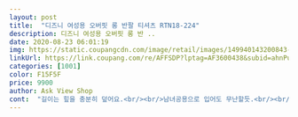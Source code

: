 ```yaml
---
layout: post 
title:  "디즈니 여성용 오버핏 롱 반팔 티셔츠 RTN18-224" 
description: 디즈니 여성용 오버핏 롱 반 ..
date: 2020-08-23 06:01:19 
img: https://static.coupangcdn.com/image/retail/images/149940143200843-993d189f-c570-44db-b51a-8300c6141ac3.jpg 
linkUrl: https://link.coupang.com/re/AFFSDP?lptag=AF3600438&subid=ahnPublicAsk&pageKey=285988748&itemId=2303362074&vendorItemId=70983723303&traceid=V0-113-91e60952828442d1 
categories: [1001] 
color: F15F5F 
price: 9900 
author: Ask View Shop 
cont:  "길이는 힢을 충분히 덮어요.<br/><br/>남녀공용으로 입어도 무난할듯.<br/><br/>덤보 너무 귀여워요! 귀가 핑크빛인줄 알았는데 노랑색이에요 연노랑 ㅎㅎ 이가격이 만족합니다! 집에서 입는용으로 샀어요<br/>무료배송이고 허리밑으로 내려오는것이 필요해서 구매햇고 만족함<br/>운동할때 입을려고 삿음<br/>원단도 완전 못쓸정도는 아니고 막 입기 편하고 얇음<br/>집에서, 가까운 슈퍼 갈 때도 편하게 입을 수 있어요.<br/><br/>" 
---
```

